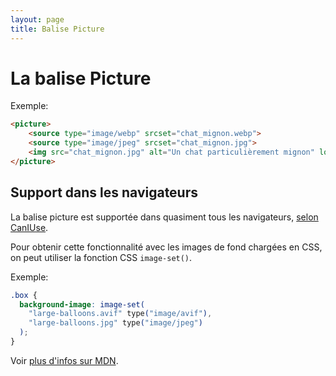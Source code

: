 ```yaml
---
layout: page
title: Balise Picture
---
```


La balise Picture
===

Exemple:

```html
<picture>
    <source type="image/webp" srcset="chat_mignon.webp">
    <source type="image/jpeg" srcset="chat_mignon.jpg">
    <img src="chat_mignon.jpg" alt="Un chat particulièrement mignon" loading="lazy">
</picture>
```

## Support dans les navigateurs 

La balise picture est supportée dans quasiment tous les navigateurs, [selon CanIUse](https://caniuse.com/#feat=picture).

Pour obtenir cette fonctionnalité avec les images de fond chargées en CSS, on peut utiliser la fonction CSS `image-set()`.

Exemple:

```css
.box {
  background-image: image-set(
    "large-balloons.avif" type("image/avif"),
    "large-balloons.jpg" type("image/jpeg")
  );
}

```

Voir [plus d'infos sur MDN](https://developer.mozilla.org/fr/docs/Web/CSS/image/image-set).
